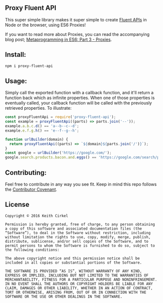 ## Proxy Fluent API



This super simple library makes it super simple to create [Fluent APIs](https://en.wikipedia.org/wiki/Fluent_interface) in Node or the browser, using ES6 Proxies!

If you want to read more about Proxies, you can read the accompanying blog post; [Metaprogramming in ES6: Part 3 - Proxies](https://www.keithcirkel.co.uk/metaprogramming-in-es6-part-3-proxies/).

## Install:

```bash
npm i proxy-fluent-api
```

## Usage:

Simply call the exported function with a callback function, and it'll return a function back which as infinite properties. When one of those properties is eventually called, your callback function will be called with the previously retrieved properties. To illustrate:

```js
const proxyFluentApi = require('proxy-fluent-api');
const example = proxyFluentApi((parts) => parts.join('--'));
example.a.b.c.d() == 'a--b--c--d';
example.e.f.g.h() == 'e--f--g--h';

function urlBuilder(domain) {
  return proxyFluentApi((parts) => `${domain}${parts.join('/')}`);
}
const google = urlBuilder('https://google.com/');
google.search.products.bacon.and.eggs() == 'https://google.com/search/products/bacon/and/eggs';
```

## Contributing:

Feel free to contribute in any way you see fit. Keep in mind this repo follows the [Contributor Covenant](http://contributor-covenant.org/).

## License

```
Copyright © 2016 Keith Cirkel

Permission is hereby granted, free of charge, to any person obtaining a copy of this software and associated documentation files (the “Software”), to deal in the Software without restriction, including without limitation the rights to use, copy, modify, merge, publish, distribute, sublicense, and/or sell copies of the Software, and to permit persons to whom the Software is furnished to do so, subject to the following conditions:

The above copyright notice and this permission notice shall be included in all copies or substantial portions of the Software.

THE SOFTWARE IS PROVIDED “AS IS”, WITHOUT WARRANTY OF ANY KIND, EXPRESS OR IMPLIED, INCLUDING BUT NOT LIMITED TO THE WARRANTIES OF MERCHANTABILITY, FITNESS FOR A PARTICULAR PURPOSE AND NONINFRINGEMENT. IN NO EVENT SHALL THE AUTHORS OR COPYRIGHT HOLDERS BE LIABLE FOR ANY CLAIM, DAMAGES OR OTHER LIABILITY, WHETHER IN AN ACTION OF CONTRACT, TORT OR OTHERWISE, ARISING FROM, OUT OF OR IN CONNECTION WITH THE SOFTWARE OR THE USE OR OTHER DEALINGS IN THE SOFTWARE.
```

